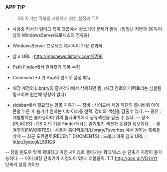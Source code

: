 ### APP TIP
> OS X 기반 맥북을 사용하기 위한 설정과 TIP

- 사용중 커서가 밀리고 특히 크롬에서 글쓰기의 문제가 발생. (엄청난 지연과 30%이상의 WindowsServer프로세스의 점유율)
- WindowsServer 프로세스 재시작이 가장 효과적. 
- 참고 URL : http://macnews.tistory.com/2706

- Path Finder에서 즐겨찾기 목록 수정
- Command +J 가 App의 윈도우 설정 메뉴
- 해당 계정의 Library의 즐겨찾기에서 삭제하면 됨. (해당 경로의 디렉토리는 심볼림링크이며 원본에 영향이 없다)

- sidebar에서 필요없는 항목 지우기
-- 장비 : 사이드바 제일 하단의 톱니바퀴 아이콘을 누른 후 숨기기 원하는 디바이스를 선택. 장비와 섹션을 감출수 있다.
-- 공유 : 개별항목은 불가능하며 위의 톱니바퀴에서 공유섹션을 감출 수 있다.
-- 장소(PLACES) : OS X 의 기본 Finder에서는 즐겨찾기 섹션과 동일한 정보이다. 
-- 즐겨찾기(FAVORITES) : 사용자 홈디렉토리/Library/Favorites 에서 원하는 목록을 삭제
-- 최근 도큐먼트(RECENT DOCMENTS) : 드래그 아웃
참고 URL : http://goo.gl/L591C8

-- 창을 윈도우 맞게 확대하고 이전 사이즈로 돌아가는 확대/축소 는 단축기 지정이 불가능하다.
-- 이미 내장 단축키가 지정되어 있다. 더블클릭. T.T
http://goo.gl/VD2vYt  단축키 설정 가이드




